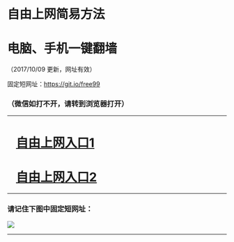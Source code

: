 ﻿# 自由上网简易方法

# 电脑、手机一键翻墙

（2017/10/09 更新，网址有效）

固定短网址：https://git.io/free99

### （微信如打不开，请转到浏览器打开）


***





# &nbsp;&nbsp; <a href="http://ft482910859.fwq-tz-1001.info/fwqtz01.html?t=100900113772 " target="_blank">自由上网入口1</a>
# &nbsp;&nbsp; <a href="http://ft1847719313.fwq-tz-1002.info/fwqtz02.html?t=100900113542 " target="_blank">自由上网入口2</a>
***

### 请记住下图中固定短网址：

<img src="https://s3-us-west-2.amazonaws.com/fwq-1001/yjfq-20170905okok.png" /> 


***

